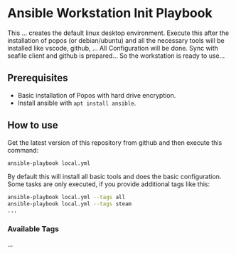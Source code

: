 # Ansible Workstation Init Playbook

This ... creates the default linux desktop environment. Execute this after the installation of popos (or debian/ubuntu) and all the necessary tools will be installed like vscode, github, ... All Configuration will be done.
Sync with seafile client and github is prepared... So the workstation is ready to use...

## Prerequisites

- Basic installation of Popos with hard drive encryption.
- Install ansible with `apt install ansible`.

## How to use

Get the latest version of this repository from github and then execute this command:

```bash
ansible-playbook local.yml
```

By default this will install all basic tools and does the basic configuration. Some tasks are only executed, if you provide additional tags like this:

```bash
ansible-playbook local.yml --tags all
ansible-playbook local.yml --tags steam
...
```

### Available Tags

...

